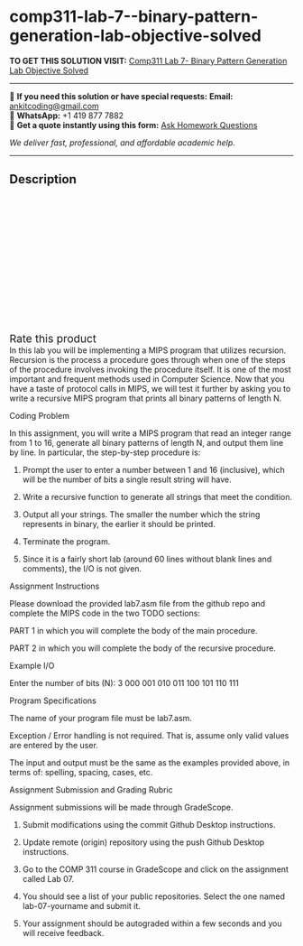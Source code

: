 # comp311-lab-7--binary-pattern-generation-lab-objective-solved
**TO GET THIS SOLUTION VISIT:** [Comp311 Lab 7- Binary Pattern Generation Lab Objective Solved](https://www.ankitcodinghub.com/product/comp311-binary-pattern-generation-lab-objective-solved/)


---

📩 **If you need this solution or have special requests:** **Email:** ankitcoding@gmail.com  
📱 **WhatsApp:** +1 419 877 7882  
📄 **Get a quote instantly using this form:** [Ask Homework Questions](https://www.ankitcodinghub.com/services/ask-homework-questions/)

*We deliver fast, professional, and affordable academic help.*

---

<h2>Description</h2>



<div class="kk-star-ratings kksr-auto kksr-align-center kksr-valign-top" data-payload="{&quot;align&quot;:&quot;center&quot;,&quot;id&quot;:&quot;131819&quot;,&quot;slug&quot;:&quot;default&quot;,&quot;valign&quot;:&quot;top&quot;,&quot;ignore&quot;:&quot;&quot;,&quot;reference&quot;:&quot;auto&quot;,&quot;class&quot;:&quot;&quot;,&quot;count&quot;:&quot;0&quot;,&quot;legendonly&quot;:&quot;&quot;,&quot;readonly&quot;:&quot;&quot;,&quot;score&quot;:&quot;0&quot;,&quot;starsonly&quot;:&quot;&quot;,&quot;best&quot;:&quot;5&quot;,&quot;gap&quot;:&quot;4&quot;,&quot;greet&quot;:&quot;Rate this product&quot;,&quot;legend&quot;:&quot;0\/5 - (0 votes)&quot;,&quot;size&quot;:&quot;24&quot;,&quot;title&quot;:&quot;Comp311 Lab 7- Binary Pattern Generation Lab Objective Solved&quot;,&quot;width&quot;:&quot;0&quot;,&quot;_legend&quot;:&quot;{score}\/{best} - ({count} {votes})&quot;,&quot;font_factor&quot;:&quot;1.25&quot;}">

<div class="kksr-stars">

<div class="kksr-stars-inactive">
            <div class="kksr-star" data-star="1" style="padding-right: 4px">


<div class="kksr-icon" style="width: 24px; height: 24px;"></div>
        </div>
            <div class="kksr-star" data-star="2" style="padding-right: 4px">


<div class="kksr-icon" style="width: 24px; height: 24px;"></div>
        </div>
            <div class="kksr-star" data-star="3" style="padding-right: 4px">


<div class="kksr-icon" style="width: 24px; height: 24px;"></div>
        </div>
            <div class="kksr-star" data-star="4" style="padding-right: 4px">


<div class="kksr-icon" style="width: 24px; height: 24px;"></div>
        </div>
            <div class="kksr-star" data-star="5" style="padding-right: 4px">


<div class="kksr-icon" style="width: 24px; height: 24px;"></div>
        </div>
    </div>

<div class="kksr-stars-active" style="width: 0px;">
            <div class="kksr-star" style="padding-right: 4px">


<div class="kksr-icon" style="width: 24px; height: 24px;"></div>
        </div>
            <div class="kksr-star" style="padding-right: 4px">


<div class="kksr-icon" style="width: 24px; height: 24px;"></div>
        </div>
            <div class="kksr-star" style="padding-right: 4px">


<div class="kksr-icon" style="width: 24px; height: 24px;"></div>
        </div>
            <div class="kksr-star" style="padding-right: 4px">


<div class="kksr-icon" style="width: 24px; height: 24px;"></div>
        </div>
            <div class="kksr-star" style="padding-right: 4px">


<div class="kksr-icon" style="width: 24px; height: 24px;"></div>
        </div>
    </div>
</div>


<div class="kksr-legend" style="font-size: 19.2px;">
            <span class="kksr-muted">Rate this product</span>
    </div>
    </div>
In this lab you will be implementing a MIPS program that utilizes recursion. Recursion is the process a procedure goes through when one of the steps of the procedure involves invoking the procedure itself. It is one of the most important and frequent methods used in Computer Science. Now that you have a taste of protocol calls in MIPS, we will test it further by asking you to write a recursive MIPS program that prints all binary patterns of length N.

Coding Problem

In this assignment, you will write a MIPS program that read an integer range from 1 to 16, generate all binary patterns of length N, and output them line by line. In particular, the step-by-step procedure is:

1. Prompt the user to enter a number between 1 and 16 (inclusive), which will be the number of bits a single result string will have.

2. Write a recursive function to generate all strings that meet the condition.

3. Output all your strings. The smaller the number which the string represents in binary, the earlier it should be printed.

4. Terminate the program.

5. Since it is a fairly short lab (around 60 lines without blank lines and comments), the I/O is not given.

Assignment Instructions

Please download the provided lab7.asm file from the github repo and complete the MIPS code in the two TODO sections:

PART 1 in which you will complete the body of the main procedure.

PART 2 in which you will complete the body of the recursive procedure.

Example I/O

Enter the number of bits (N): 3 000 001 010 011 100 101 110 111

Program Specifications

The name of your program file must be lab7.asm.

Exception / Error handling is not required. That is, assume only valid values are entered by the user.

The input and output must be the same as the examples provided above, in terms of: spelling, spacing, cases, etc.

Assignment Submission and Grading Rubric

Assignment submissions will be made through GradeScope.

1. Submit modifications using the commit Github Desktop instructions.

2. Update remote (origin) repository using the push Github Desktop instructions.

3. Go to the COMP 311 course in GradeScope and click on the assignment called Lab 07.

5. You should see a list of your public repositories. Select the one named lab-07-yourname and submit it.

6. Your assignment should be autograded within a few seconds and you will receive feedback.
